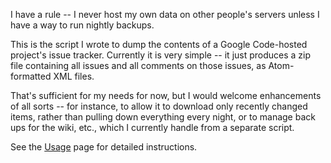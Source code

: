 I have a rule -- I never host my own data on other people's servers unless I have a way to run nightly backups.

This is the script I wrote to dump the contents of a Google Code-hosted project's issue tracker. Currently it is very simple -- it just produces a zip file containing all issues and all comments on those issues, as Atom-formatted XML files.

That's sufficient for my needs for now, but I would welcome enhancements of all sorts -- for instance, to allow it to download only recently changed items, rather than pulling down everything every night, or to manage back ups for the wiki, etc., which I currently handle from a separate script.

See the [Usage](Usage.md) page for detailed instructions.